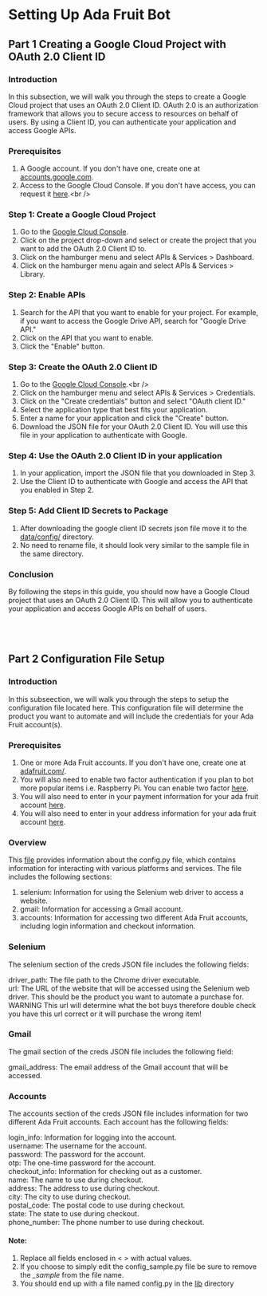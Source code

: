 # Setting Up Ada Fruit Bot

## Part 1 Creating a Google Cloud Project with OAuth 2.0 Client ID <br />
### Introduction <br />
In this subsection, we will walk you through the steps to create a Google Cloud project that uses an OAuth 2.0 Client ID. OAuth 2.0 is an authorization framework that allows you to secure access to resources on behalf of users. By using a Client ID, you can authenticate your application and access Google APIs. <br />

### Prerequisites <br />
1. A Google account. If you don't have one, create one at [accounts.google.com](accounts.google.com).<br />
2. Access to the Google Cloud Console. If you don't have access, you can request it [here](https://console.cloud.google.com/welcome?).<br />
### Step 1: Create a Google Cloud Project <br />
1. Go to the [Google Cloud Console](https://console.cloud.google.com/welcome?). <br />
2. Click on the project drop-down and select or create the project that you want to add the OAuth 2.0 Client ID to.<br />
3. Click on the hamburger menu and select APIs & Services > Dashboard.<br />
4. Click on the hamburger menu again and select APIs & Services > Library.<br />
### Step 2: Enable APIs <br />
1. Search for the API that you want to enable for your project. For example, if you want to access the Google Drive API, search for "Google Drive API."<br />
2. Click on the API that you want to enable.<br />
3. Click the "Enable" button.<br />
### Step 3: Create the OAuth 2.0 Client ID <br />
1. Go to the [Google Cloud Console](https://console.cloud.google.com/welcome?).<br />
2. Click on the hamburger menu and select APIs & Services > Credentials.<br />
3. Click on the "Create credentials" button and select "OAuth client ID."<br />
4. Select the application type that best fits your application.<br />
5. Enter a name for your application and click the "Create" button.<br />
6. Download the JSON file for your OAuth 2.0 Client ID. You will use this file in your application to authenticate with Google.<br />
### Step 4: Use the OAuth 2.0 Client ID in your application <br />
1. In your application, import the JSON file that you downloaded in Step 3.<br />
2. Use the Client ID to authenticate with Google and access the API that you enabled in Step 2.<br />
### Step 5: Add Client ID Secrets to Package <br />
1. After downloading the google client ID secrets json file move it to the [data/config/](https://github.com/calebmwelsh/AdaFruitBot/tree/main/data/config) directory.<br />
2. No need to rename file, it should look very similar to the sample file in the same directory.<br />
### Conclusion <br />
By following the steps in this guide, you should now have a Google Cloud project that uses an OAuth 2.0 Client ID. This will allow you to authenticate your application and access Google APIs on behalf of users.<br />
<br />
<br />
<br />
## Part 2 Configuration File Setup <br />
### Introduction <br />
In this subseection, we will walk you through the steps to setup the configuration file located here. This configuration file will determine the product you want to automate and will include the credentials for your Ada Fruit account(s).  <br />

### Prerequisites <br />
1. One or more Ada Fruit accounts. If you don't have one, create one at [adafruit.com/](https://www.adafruit.com/).<br />
2. You will also need to enable two factor authentication if you plan to bot more popular items i.e. Raspberry Pi. 
You can enable two factor [here](https://accounts.adafruit.com/users/security). <br />
3. You will also need to enter in your payment information for your ada fruit account [here](https://www.adafruit.com/payment_methods). <br />
3. You will also need to enter in your address information for your ada fruit account [here](https://www.adafruit.com/addresses). <br />

### Overview <br />
This [file](https://github.com/calebmwelsh/AdaFruitBot/blob/main/lib/config_sample.py) provides information about the config.py file, which contains information for interacting with various platforms and services. The file includes the following sections: <br />

1. selenium: Information for using the Selenium web driver to access a website.<br />
2. gmail: Information for accessing a Gmail account.<br />
3. accounts: Information for accessing two different Ada Fruit accounts, including login information and checkout information.<br />


### Selenium <br />

The selenium section of the creds JSON file includes the following fields: <br />

driver_path: The file path to the Chrome driver executable. <br />
url: The URL of the website that will be accessed using the Selenium web driver. This should be the product you want to automate a purchase for. <br />
WARNING This url will determine what the bot buys therefore double check you have this url correct or it will purchase the wrong item! <br />

### Gmail <br />

The gmail section of the creds JSON file includes the following field: <br />

gmail_address: The email address of the Gmail account that will be accessed. <br />

### Accounts <br />

The accounts section of the creds JSON file includes information for two different Ada Fruit accounts. Each account has the following fields: <br />

login_info: Information for logging into the account. <br />
username: The username for the account. <br />
password: The password for the account. <br />
otp: The one-time password for the account. <br />
checkout_info: Information for checking out as a customer. <br />
name: The name to use during checkout. <br />
address: The address to use during checkout. <br />
city: The city to use during checkout. <br />
postal_code: The postal code to use during checkout. <br />
state: The state to use during checkout.  <br />
phone_number: The phone number to use during checkout. <br />


#### Note: 
1. Replace all fields enclosed in < > with actual values. <br />
2. If you choose to simply edit the config_sample.py file be sure to remove the *_sample* from the file name.  <br />
3. You should end up with a file named config.py in the [lib](https://github.com/calebmwelsh/AdaFruitBot/tree/main/lib) directory <br />
